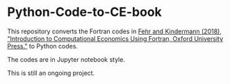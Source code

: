 # Python-Code-to-CE-book
This repository converts the Fortran codes in [Fehr and Kindermann (2018), "Introduction to Computational Economics Using Fortran, Oxford University Press."](https://www.ce-fortran.com/) to Python codes.

The codes are in Jupyter notebook style.

This is still an ongoing project.
